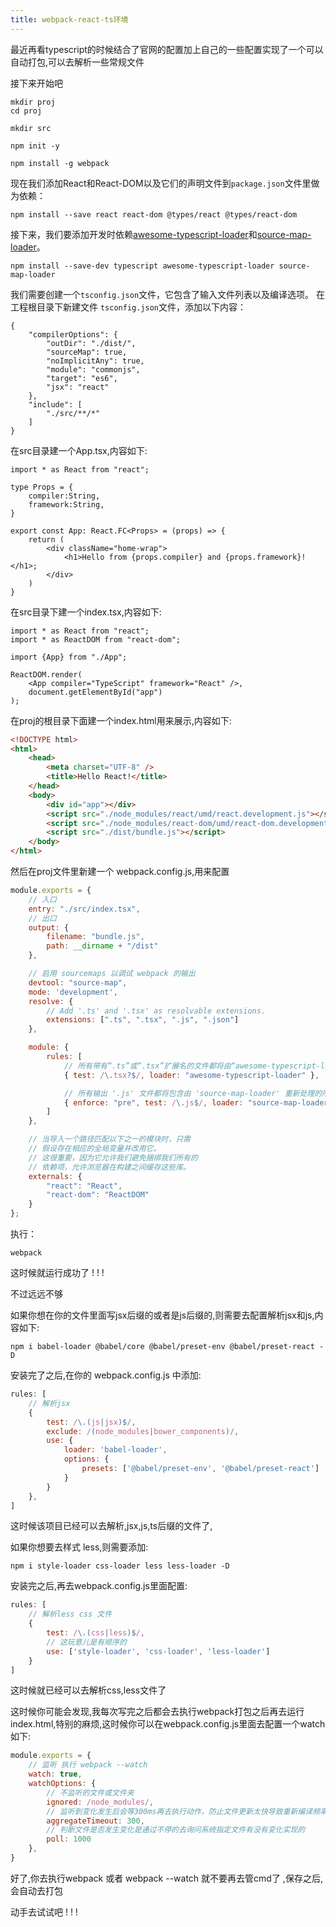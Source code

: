 ```yaml
---
title: webpack-react-ts环境
---
```

最近再看typescript的时候结合了官网的配置加上自己的一些配置实现了一个可以自动打包,可以去解析一些常规文件

接下来开始吧

```shell
mkdir proj
cd proj
```

```shell
mkdir src
```

```shell
npm init -y
```

```shell
npm install -g webpack
```

现在我们添加React和React-DOM以及它们的声明文件到`package.json`文件里做为依赖：

```shell
npm install --save react react-dom @types/react @types/react-dom
```

接下来，我们要添加开发时依赖[awesome-typescript-loader](https://www.npmjs.com/package/awesome-typescript-loader)和[source-map-loader](https://www.npmjs.com/package/source-map-loader)。

```shell
npm install --save-dev typescript awesome-typescript-loader source-map-loader
```

我们需要创建一个`tsconfig.json`文件，它包含了输入文件列表以及编译选项。 在工程根目录下新建文件 `tsconfig.json`文件，添加以下内容：

```shell
{
    "compilerOptions": {
        "outDir": "./dist/",
        "sourceMap": true,
        "noImplicitAny": true,
        "module": "commonjs",
        "target": "es6",
        "jsx": "react"
    },
    "include": [
        "./src/**/*"
    ]
}
```

在src目录建一个App.tsx,内容如下:

```tsx
import * as React from "react";

type Props = {
    compiler:String,
    framework:String,
}

export const App: React.FC<Props> = (props) => {
    return (
        <div className="home-wrap">
            <h1>Hello from {props.compiler} and {props.framework}!</h1>;
        </div>
    )
}
```

在src目录下建一个index.tsx,内容如下:

```tsx
import * as React from "react";
import * as ReactDOM from "react-dom";

import {App} from "./App";

ReactDOM.render(
    <App compiler="TypeScript" framework="React" />,
    document.getElementById("app")
);
```



在proj的根目录下面建一个index.html用来展示,内容如下:

```html
<!DOCTYPE html>
<html>
    <head>
        <meta charset="UTF-8" />
        <title>Hello React!</title>
    </head>
    <body>
        <div id="app"></div>
        <script src="./node_modules/react/umd/react.development.js"></script>
        <script src="./node_modules/react-dom/umd/react-dom.development.js"></script>
        <script src="./dist/bundle.js"></script>
    </body>
</html>
```



然后在proj文件里新建一个 webpack.config.js,用来配置

```js
module.exports = {
    // 入口
    entry: "./src/index.tsx",
    // 出口
    output: {
        filename: "bundle.js",
        path: __dirname + "/dist"
    },

    // 启用 sourcemaps 以调试 webpack 的输出
    devtool: "source-map",
    mode: 'development',
    resolve: {
        // Add '.ts' and '.tsx' as resolvable extensions.
        extensions: [".ts", ".tsx", ".js", ".json"]
    },

    module: {
        rules: [
            // 所有带有“.ts”或“.tsx”扩展名的文件都将由“awesome-typescript-loader”处理
            { test: /\.tsx?$/, loader: "awesome-typescript-loader" },

            // 所有输出 '.js' 文件都将包含由 'source-map-loader' 重新处理的所有源映射。
            { enforce: "pre", test: /\.js$/, loader: "source-map-loader" }
        ]
    },

    // 当导入一个路径匹配以下之一的模块时，只需
    // 假设存在相应的全局变量并改用它。
    // 这很重要，因为它允许我们避免捆绑我们所有的
    // 依赖项，允许浏览器在构建之间缓存这些库。
    externals: {
        "react": "React",
        "react-dom": "ReactDOM"
    }
};
```

执行：

```shell
webpack
```

这时候就运行成功了 ! ! !

不过远远不够

如果你想在你的文件里面写jsx后缀的或者是js后缀的,则需要去配置解析jsx和js,内容如下:

```shell
npm i babel-loader @babel/core @babel/preset-env @babel/preset-react -D
```

安装完了之后,在你的 webpack.config.js 中添加:

```js
rules: [
    // 解析jsx
    {
        test: /\.(js|jsx)$/,
        exclude: /(node_modules|bower_components)/,
        use: {
            loader: 'babel-loader',
            options: {
                presets: ['@babel/preset-env', '@babel/preset-react']
            }
        }
    },
]
```

这时候该项目已经可以去解析,jsx,js,ts后缀的文件了,

如果你想要去样式 less,则需要添加:

```shell
npm i style-loader css-loader less less-loader -D
```

安装完之后,再去webpack.config.js里面配置:

```js
rules: [
	// 解析less css 文件
    {
        test: /\.(css|less)$/,
        // 这玩意儿是有顺序的
        use: ['style-loader', 'css-loader', 'less-loader']
    }
]
```

这时候就已经可以去解析css,less文件了

这时候你可能会发现,我每次写完之后都会去执行webpack打包之后再去运行index.html,特别的麻烦,这时候你可以在webpack.config.js里面去配置一个watch 如下:

```js
module.exports = {  
	// 监听 执行 webpack --watch
    watch: true,
    watchOptions: {
        // 不监听的文件或文件夹
        ignored: /node_modules/,
        // 监听到变化发生后会等300ms再去执行动作，防止文件更新太快导致重新编译频率太高  
        aggregateTimeout: 300,
        // 判断文件是否发生变化是通过不停的去询问系统指定文件有没有变化实现的
        poll: 1000
    },
}
```

好了,你去执行webpack 或者 webpack --watch 就不要再去管cmd了 ,保存之后,会自动去打包

动手去试试吧 ! ! !
